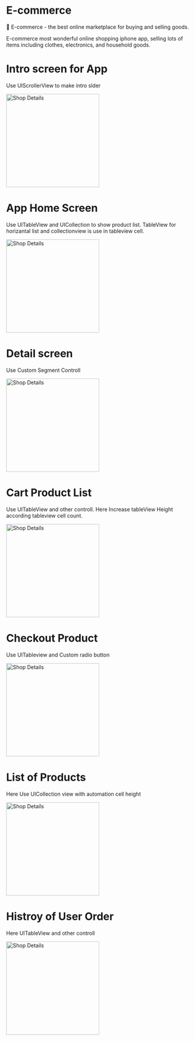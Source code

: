 # E-commerce

🛒 E-commerce - the best online marketplace for buying and selling goods.

E-commerce most wonderful online shopping iphone app, selling lots of items including clothes, electronics, and household goods.

# Intro screen for App
Use UIScrollerView to make intro slder

<img alt="Shop Details" src="https://github.com/gafurcseku/E-commerce/blob/master/images/intro_screen.png" width="250px">

# App Home Screen
Use UITableView and UICollection to show product list. TableView for horizantal list and collectionview is use in tableview cell.

<img alt="Shop Details" src="https://github.com/gafurcseku/E-commerce/blob/master/images/main_menu.png" width="250px">

# Detail screen
Use Custom Segment Controll

<img alt="Shop Details" src="https://github.com/gafurcseku/E-commerce/blob/master/images/product_details.png" width="250px">

# Cart Product List
Use UITableView and other controll. Here Increase tableView Height according tableview cell count. 

<img alt="Shop Details" src="https://github.com/gafurcseku/E-commerce/blob/master/images/shopping_cart.png" width="250px">

# Checkout Product
Use UITableview and Custom radio button

<img alt="Shop Details" src="https://github.com/gafurcseku/E-commerce/blob/master/images/checkout.png" width="250px">

# List of Products
Here Use UICollection view with automation cell height

<img alt="Shop Details" src="https://github.com/gafurcseku/E-commerce/blob/master/images/shop.png" width="250px">

# Histroy of User Order
Here UITableView and other controll

<img alt="Shop Details" src="https://github.com/gafurcseku/E-commerce/blob/master/images/order_history.png" width="250px">
